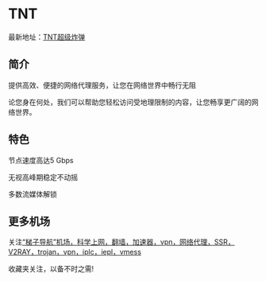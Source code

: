 # TNT

最新地址：[TNT超级炸弹](https://www.tntv2.site/auth/register?code=RoQU)

## 简介

提供高效、便捷的网络代理服务，让您在网络世界中畅行无阻

论您身在何处，我们可以帮助您轻松访问受地理限制的内容，让您畅享更广阔的网络世界。

## 特色

节点速度高达5 Gbps

无视高峰期稳定不动摇

多数流媒体解锁

## 更多机场

关注[“梯子导航”机场，科学上网，翻墙，加速器，vpn，网络代理，SSR，V2RAY，trojan，vpn，iplc，iepl，vmess](https://tzdaohang.com/)

收藏夹关注，以备不时之需!
